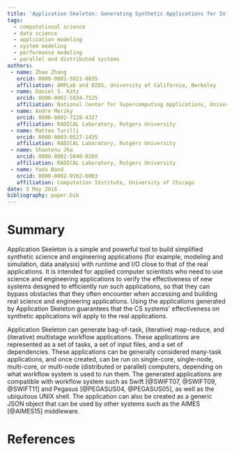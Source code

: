 ```yaml
---
title: 'Application Skeleton: Generating Synthetic Applications for Infrastructure Research'
tags:
  - computational science
  - data science
  - application modeling
  - system modeling
  - performance modeling
  - parallel and distributed systems
authors:
 - name: Zhao Zhang
   orcid: 0000-0001-5921-0035
   affiliation: AMPLab and BIDS, University of California, Berkeley
 - name: Daniel S. Katz
   orcid: 0000-0001-5934-7525
   affiliation: National Center for Supercomputing Applications, University of Illinois Urbana-Champaign
 - name: Andre Merzky
   orcid: 0000-0002-7228-4327
   affiliation: RADICAL Laboratory, Rutgers University
 - name: Matteo Turilli
   orcid: 0000-0003-0527-1435
   affiliation: RADICAL Laboratory, Rutgers University
 - name: Shantenu Jha
   orcid: 0000-0002-5040-026X
   affiliation: RADICAL Laboratory, Rutgers University
 - name: Yadu Nand
   orcid: 0000-0002-9162-6003
   affiliation: Computation Institute, University of Chicago
date: 5 May 2016
bibliography: paper.bib
---
```


# Summary
Application Skeleton is a simple and powerful tool to build simplified synthetic science and engineering applications (for example, modeling and simulation, data analysis) with runtime and I/O close to that of the real applications. It is intended for applied computer scientists who need to use science and engineering applications to verify the effectiveness of new systems designed to efficiently run such applications, so that they can bypass obstacles that they often encounter when accessing and building real science and engineering applications. Using the applications generated by Application Skeleton guarantees that the CS systems' effectiveness on synthetic applications will apply to the real applications.

Application Skeleton can generate bag-of-task, (iterative) map-reduce, and (iterative) multistage workflow applications. These applications are represented as a set of tasks, a set of input files, and a set of dependencies.  These applications can be generally considered many-task applications, and once created, can be run on single-core, single-node, multi-core, or multi-node (distributed or parallel) computers, depending on what workflow system is used to run them.  The generated applications are compatible with workflow system such as Swift [@SWIFT07, @SWIFT09, @SWIFT11] and Pegasus [@PEGASUS04, @PEGASUS05], as well as the ubiquitous UNIX shell.
The application can also be created as a generic JSON object that can be used by other systems such as the AIMES [@AIMES15] middleware.

# References
